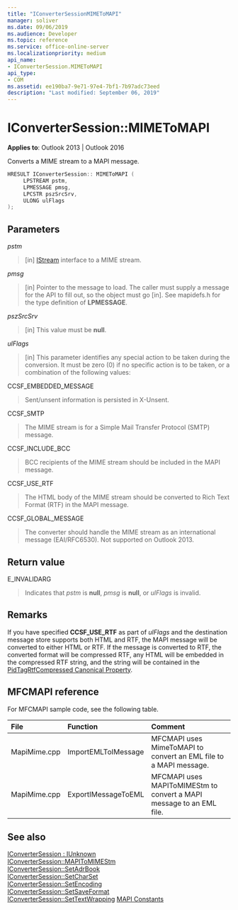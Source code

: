 ```yaml
---
title: "IConverterSessionMIMEToMAPI" 
manager: soliver
ms.date: 09/06/2019
ms.audience: Developer
ms.topic: reference
ms.service: office-online-server
ms.localizationpriority: medium
api_name:
- IConverterSession.MIMEToMAPI
api_type:
- COM
ms.assetid: ee190ba7-9e71-97e4-7bf1-7b97adc73eed
description: "Last modified: September 06, 2019"
---
```


# IConverterSession::MIMEToMAPI

**Applies to**: Outlook 2013 | Outlook 2016

Converts a MIME stream to a MAPI message.

```cpp
HRESULT IConverterSession:: MIMEToMAPI ( 
     LPSTREAM pstm, 
     LPMESSAGE pmsg, 
     LPCSTR pszSrcSrv, 
     ULONG ulFlags 
);
```

## Parameters

 _pstm_

> [in] [IStream](https://msdn.microsoft.com/library/aa380034%28VS.85%29.aspx) interface to a MIME stream.

 _pmsg_

> [in] Pointer to the message to load. The caller must supply a message for the API to fill out, so the object must go [in]. See mapidefs.h for the type definition of **LPMESSAGE**.

 _pszSrcSrv_

> [in] This value must be **null**.

 _ulFlags_

> [in] This parameter identifies any special action to be taken during the conversion. It must be zero (0) if no specific action is to be taken, or a combination of the following values:

CCSF_EMBEDDED_MESSAGE

> Sent/unsent information is persisted in X-Unsent.

CCSF_SMTP

> The MIME stream is for a Simple Mail Transfer Protocol (SMTP) message.

CCSF_INCLUDE_BCC

> BCC recipients of the MIME stream should be included in the MAPI message.

CCSF_USE_RTF

> The HTML body of the MIME stream should be converted to Rich Text Format (RTF) in the MAPI message.

CCSF_GLOBAL_MESSAGE
> The converter should handle the MIME stream as an international message (EAI/RFC6530). Not supported on Outlook 2013.

## Return value

E_INVALIDARG

> Indicates that _pstm_ is **null**, _pmsg_ is **null**, or _ulFlags_ is invalid.

## Remarks

If you have specified **CCSF_USE_RTF** as part of _ulFlags_ and the destination message store supports both HTML and RTF, the MAPI message will be converted to either HTML or RTF. If the message is converted to RTF, the converted format will be compressed RTF, any HTML will be embedded in the compressed RTF string, and the string will be contained in the [PidTagRtfCompressed Canonical Property](pidtagrtfcompressed-canonical-property.md).

## MFCMAPI reference

For MFCMAPI sample code, see the following table.

|**File**|**Function**|**Comment**|
|:-----|:-----|:-----|
|MapiMime.cpp  <br/> |ImportEMLToIMessage  <br/> |MFCMAPI uses MimeToMAPI to convert an EML file to a MAPI message. |
|MapiMime.cpp  <br/> |ExportIMessageToEML  <br/> |MFCMAPI uses MAPIToMIMEStm to convert a MAPI message to an EML file. |

## See also

[IConverterSession : IUnknown](iconvertersessioniunknown.md)  
[IConverterSession::MAPIToMIMEStm](iconvertersession-mapitomimestm.md)  
[IConverterSession::SetAdrBook](iconvertersession-setadrbook.md)  
[IConverterSession::SetCharSet](iconvertersession-setcharset.md)  
[IConverterSession::SetEncoding](iconvertersession-setencoding.md)  
[IConverterSession::SetSaveFormat](iconvertersession-setsaveformat.md)  
[IConverterSession::SetTextWrapping](iconvertersession-settextwrapping.md)
[MAPI Constants](mapi-constants.md)
